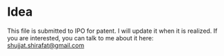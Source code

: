 # Idea
This file is submitted to IPO for patent.
I will update it when it is realized.
If you are interested, you can talk to me about it here: shujjat.shirafat@gmail.com
